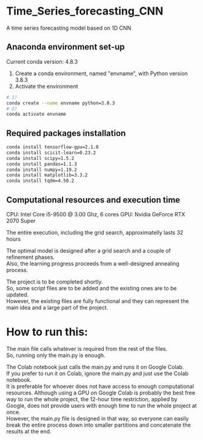 # Time_Series_forecasting_CNN
A time series forecasting model based on 1D CNN

## Anaconda environment set-up
Current conda version: 4.8.3
1) Create a conda environment, named "envname", with Python version 3.8.3
2) Activate the environment

```bash
# 1)
conda create --name envname python=3.8.3
# 2)
conda activate envname
```

## Required packages installation
```bash
conda install tensorflow-gpu=2.1.0
conda install scicit-learn=0.23.2
conda install scipy=1.5.2
conda install pandas=1.1.3
conda install numpy=1.19.2
conda install matplotlib=3.3.2
conda install tqdm=4.50.2
```

## Computational resources and execution time
CPU: Intel Core i5-9500 @ 3.00 Ghz, 6 cores
GPU: Nvidia GeForce RTX 2070 Super

The entire execution, including the grid search, approximatelly lasts 32 hours

The optimal model is designed after a grid search and a couple of refinement phases.  
Also, the learning progress proceeds from a well-designed annealing process.  

The project is to be completed shortly.  
So, some script files are to be added and the existing ones are to be updated.  
However, the existing files are fully functional and they can represent the main idea and a large part of the project.  

# How to run this:  
The main file calls whatever is required from the rest of the files.  
So, running only the main.py is enough.  

The Colab notebook just calls the main.py and runs it on Google Colab.  
If you prefer to run it on Colab, ignore the main.py and just use the Colab notebook.  
It is preferable for whoever does not have access to enough computational resources.
Although using a GPU on Google Colab is probably the best free way to run the whole project, the 12-hour time restriction, applied by Google, does not provide users with enough time to run the whole project at once.  
However, the main.py file is designed in that way, so everyone can easily break the entire process down into smaller partitions and concatenate the results at the end.
